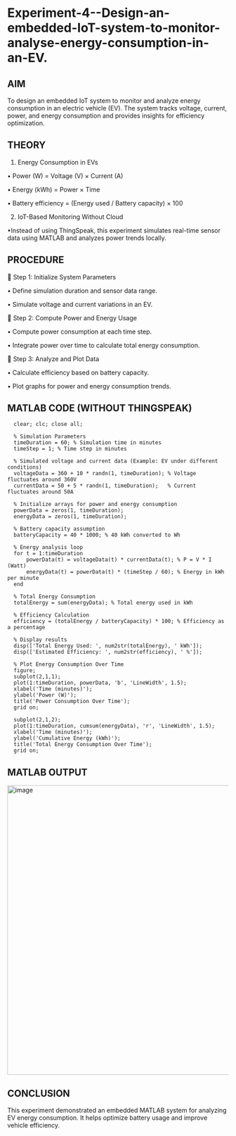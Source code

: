 # Experiment-4--Design-an-embedded-IoT-system-to-monitor-analyse-energy-consumption-in-an-EV.

## AIM
To design an embedded IoT system to monitor and analyze energy consumption in an electric vehicle (EV). The system tracks voltage, current, power, and energy consumption and provides insights for efficiency optimization.
 
## THEORY
1. Energy Consumption in EVs
   
•	Power (W) = Voltage (V) × Current (A)

•	Energy (kWh) = Power × Time

•	Battery efficiency = (Energy used / Battery capacity) × 100

2. IoT-Based Monitoring Without Cloud
   
•Instead of using ThingSpeak, this experiment simulates real-time sensor data using MATLAB and analyzes power trends locally.
 
 ## PROCEDURE
🔹 Step 1: Initialize System Parameters

•	Define simulation duration and sensor data range.

•	Simulate voltage and current variations in an EV.

🔹 Step 2: Compute Power and Energy Usage

•	Compute power consumption at each time step.

•	Integrate power over time to calculate total energy consumption.

🔹 Step 3: Analyze and Plot Data

•	Calculate efficiency based on battery capacity.

•	Plot graphs for power and energy consumption trends.
 
## MATLAB CODE (WITHOUT THINGSPEAK)
      clear; clc; close all;
      
      % Simulation Parameters
      timeDuration = 60; % Simulation time in minutes
      timeStep = 1; % Time step in minutes
      
      % Simulated voltage and current data (Example: EV under different conditions)
      voltageData = 360 + 10 * randn(1, timeDuration); % Voltage fluctuates around 360V
      currentData = 50 + 5 * randn(1, timeDuration);   % Current fluctuates around 50A
      
      % Initialize arrays for power and energy consumption
      powerData = zeros(1, timeDuration);
      energyData = zeros(1, timeDuration);
      
      % Battery capacity assumption
      batteryCapacity = 40 * 1000; % 40 kWh converted to Wh
      
      % Energy analysis loop
      for t = 1:timeDuration
          powerData(t) = voltageData(t) * currentData(t); % P = V * I (Watt)
          energyData(t) = powerData(t) * (timeStep / 60); % Energy in kWh per minute
      end
      
      % Total Energy Consumption
      totalEnergy = sum(energyData); % Total energy used in kWh
      
      % Efficiency Calculation
      efficiency = (totalEnergy / batteryCapacity) * 100; % Efficiency as a percentage
      
      % Display results
      disp(['Total Energy Used: ', num2str(totalEnergy), ' kWh']);
      disp(['Estimated Efficiency: ', num2str(efficiency), ' %']);
      
      % Plot Energy Consumption Over Time
      figure;
      subplot(2,1,1);
      plot(1:timeDuration, powerData, 'b', 'LineWidth', 1.5);
      xlabel('Time (minutes)');
      ylabel('Power (W)');
      title('Power Consumption Over Time');
      grid on;
      
      subplot(2,1,2);
      plot(1:timeDuration, cumsum(energyData), 'r', 'LineWidth', 1.5);
      xlabel('Time (minutes)');
      ylabel('Cumulative Energy (kWh)');
      title('Total Energy Consumption Over Time');
      grid on;
 
## MATLAB OUTPUT

 <img width="897" height="658" alt="image" src="https://github.com/user-attachments/assets/330167fb-8ea6-4436-97de-87a5413c7f5a" />

  
## CONCLUSION
This experiment demonstrated an embedded MATLAB system for analyzing EV energy consumption. It helps optimize battery usage and improve vehicle efficiency.

